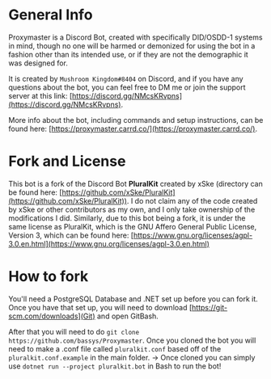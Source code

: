 # General Info

Proxymaster is a Discord Bot, created with specifically DID/OSDD-1 systems in mind, though no one will be harmed or demonized for using the bot in a fashion other than its intended use, or if they are not the demographic it was designed for.

It is created by `Mushroom Kingdom#8404` on Discord, and if you have any questions about the bot, you can feel free to DM me or join the support server at this link: [https://discord.gg/NMcsKRvpns](https://discord.gg/NMcsKRvpns).

More info about the bot, including commands and setup instructions, can be found here: [https://proxymaster.carrd.co/](https://proxymaster.carrd.co/).

# Fork and License

This bot is a fork of the Discord Bot **PluralKit** created by xSke (directory can be found here: [https://github.com/xSke/PluralKit](https://github.com/xSke/PluralKit)). I do not claim any of the code created by xSke or other contributors as my own, and I only take ownership of the modifications I did. Similarly, due to this bot being a fork, it is under the same license as PluralKit, which is the GNU Affero General Public License, Version 3, which can be found here: [https://www.gnu.org/licenses/agpl-3.0.en.html](https://www.gnu.org/licenses/agpl-3.0.en.html)

# How to fork

You'll need a PostgreSQL Database and .NET set up before you can fork it. Once you have that set up, you will need to download [https://git-scm.com/downloads](Git) and open GitBash. 

After that you will need to do `git clone https://github.com/bassys/Proxymaster`. Once you cloned the bot you will need to make a .conf file called `pluralkit.conf` based off of the `pluralkit.conf.example` in the main folder.
-> Once cloned you can simply use `dotnet run --project pluralkit.bot` in Bash to run the bot!
